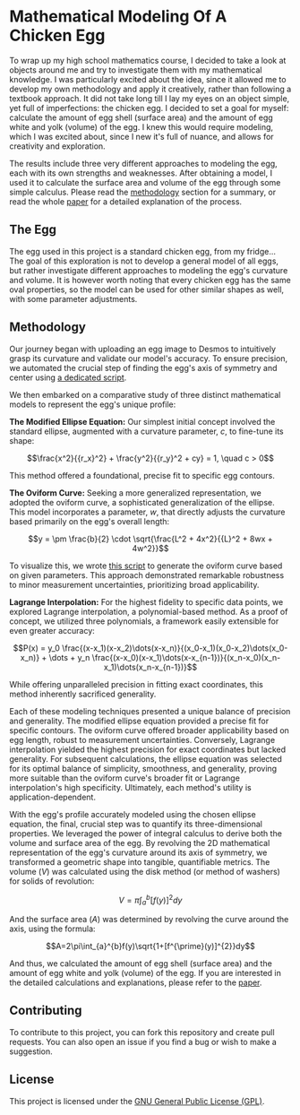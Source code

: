 # Mathematical Modeling Of A Chicken Egg

To wrap up my high school mathematics course, I decided to take a look at objects around me and try to investigate them with my mathematical knowledge. I was particularly excited about the idea, since it allowed me to develop my own methodology and apply it creatively, rather than following a textbook approach. It did not take long till I lay my eyes on an object simple, yet full of imperfections: the chicken egg. I decided to set a goal for myself: calculate the amount of egg shell (surface area) and the amount of egg white and yolk (volume) of the egg. I knew this would require modeling, which I was excited about, since I new it's full of nuance, and allows for creativity and exploration.

The results include three very different approaches to modeling the egg, each with its own strengths and weaknesses. After obtaining a model, I used it to calculate the surface area and volume of the egg through some simple calculus. Please read the [methodology](#methodology) section for a summary, or read the whole [paper](/paper/IB-MATH-IA-2022.pdf) for a detailed explanation of the process.

## The Egg

The egg used in this project is a standard chicken egg, from my fridge... The goal of this exploration is not to develop a general model of all eggs, but rather investigate different approaches to modeling the egg's curvature and volume. It is however worth noting that every chicken egg has the same oval properties, so the model can be used for other similar shapes as well, with some parameter adjustments.

## Methodology

Our journey began with uploading an egg image to Desmos to intuitively grasp its curvature and validate our model's accuracy. To ensure precision, we automated the crucial step of finding the egg's axis of symmetry and center using [a dedicated script](/scripts/axis.py).

We then embarked on a comparative study of three distinct mathematical models to represent the egg's unique profile:

**The Modified Ellipse Equation:** Our simplest initial concept involved the standard ellipse, augmented with a curvature parameter, $c$, to fine-tune its shape:

$$\frac{x^2}{{r_x}^2} + \frac{y^2}{{r_y}^2 + cy} = 1, \quad c > 0$$

This method offered a foundational, precise fit to specific egg contours.

**The Oviform Curve:** Seeking a more generalized representation, we adopted the oviform curve, a sophisticated generalization of the ellipse. This model incorporates a parameter, $w$, that directly adjusts the curvature based primarily on the egg's overall length:

$$y = \pm \frac{b}{2} \cdot \sqrt{\frac{L^2 + 4x^2}{{L}^2 + 8wx + 4w^2}}$$

To visualize this, we wrote [this script](/scripts/oviform.py) to generate the oviform curve based on given parameters. This approach demonstrated remarkable robustness to minor measurement uncertainties, prioritizing broad applicability.

**Lagrange Interpolation:** For the highest fidelity to specific data points, we explored Lagrange interpolation, a polynomial-based method. As a proof of concept, we utilized three polynomials, a framework easily extensible for even greater accuracy:

$$P(x) = y_0 \frac{(x-x_1)(x-x_2)\dots(x-x_n)}{(x_0-x_1)(x_0-x_2)\dots(x_0-x_n)} + \dots + y_n \frac{(x-x_0)(x-x_1)\dots(x-x_{n-1})}{(x_n-x_0)(x_n-x_1)\dots(x_n-x_{n-1})}$$

While offering unparalleled precision in fitting exact coordinates, this method inherently sacrificed generality.

Each of these modeling techniques presented a unique balance of precision and generality. The modified ellipse equation provided a precise fit for specific contours. The oviform curve offered broader applicability based on egg length, robust to measurement uncertainties. Conversely, Lagrange interpolation yielded the highest precision for exact coordinates but lacked generality. For subsequent calculations, the ellipse equation was selected for its optimal balance of simplicity, smoothness, and generality, proving more suitable than the oviform curve's broader fit or Lagrange interpolation's high specificity. Ultimately, each method's utility is application-dependent.

With the egg's profile accurately modeled using the chosen ellipse equation, the final, crucial step was to quantify its three-dimensional properties. We leveraged the power of integral calculus to derive both the volume and surface area of the egg. By revolving the 2D mathematical representation of the egg's curvature around its axis of symmetry, we transformed a geometric shape into tangible, quantifiable metrics. The volume ($V$) was calculated using the disk method (or method of washers) for solids of revolution:

$$V=\pi\int_{a}^{b}[f(y)]^{2}dy$$

And the surface area ($A$) was determined by revolving the curve around the axis, using the formula:

$$A=2\pi\int_{a}^{b}f(y)\sqrt{1+[f^{\prime}(y)]^{2}}dy$$

And thus, we calculated the amount of egg shell (surface area) and the amount of egg white and yolk (volume) of the egg. If you are interested in the detailed calculations and explanations, please refer to the [paper](/paper/IB-MATH-IA-2022.pdf).


## Contributing

To contribute to this project, you can fork this repository and create pull requests. You can also open an issue if you find a bug or wish to make a suggestion.

## License

This project is licensed under the [GNU General Public License (GPL)](LICENSE).